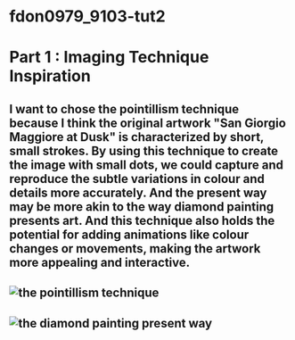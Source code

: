 # fdon0979_9103-tut2

# Part 1 : Imaging Technique Inspiration
## I want to chose the pointillism technique because I think the original artwork "San Giorgio Maggiore at Dusk" is characterized by short, small strokes. By using this technique to create the image with small dots, we could capture and reproduce the subtle variations in colour and details more accurately. And the present way may be more akin to the way diamond painting presents art. And this technique also holds the potential for adding animations like colour changes or movements, making the artwork more appealing and interactive.

## ![the pointillism technique](Pointillism-Art.jpeg)
## ![the diamond painting present way](Diamond-Dotz---London-Parliament-In-Winter-_Apres-Monet_-46x41cm---Diamond-Art-Diamond-Art-Diamond-Dotz-1622783156.jpeg)


